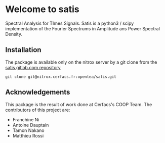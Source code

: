 # Welcome to satis

Spectral Analysis for TImes Signals. Satis is a python3 / scipy implementation of the Fourier Spectrums in Amplitude ans Power Spectral Density.


## Installation

The package is available only on the nitrox server by a git clone from the [satis gitlab.com repository](https://nitrox.cerfacs.fr/opentea/satis/)

```
git clone git@nitrox.cerfacs.fr:opentea/satis.git
```


## Acknowledgements

This package is the result of work done at Cerfacs's COOP Team.
The contributors of this project are:
- Franchine Ni
- Antoine Dauptain
- Tamon Nakano
- Matthieu Rossi